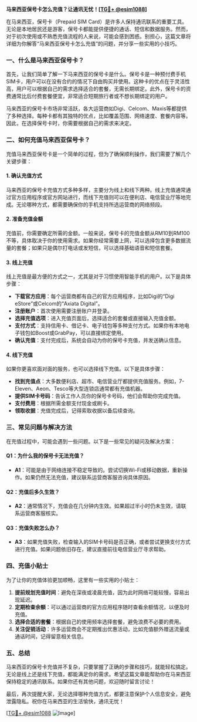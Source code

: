 **马来西亚保号卡怎么充值？让通讯无忧！[[TG💪+ @esim1088](https://t.me/s/esim1088)]**

在马来西亚，保号卡（Prepaid SIM Card）是许多人保持通讯联系的重要工具。无论是本地居民还是游客，保号卡都能提供便捷的通话、短信和数据服务。然而，对于初次使用或不熟悉充值流程的人来说，可能会感到困惑。别担心，这篇文章将详细为你解答“马来西亚保号卡怎么充值”的问题，并分享一些实用的小技巧。

### **一、什么是马来西亚保号卡？**

首先，让我们简单了解一下马来西亚的保号卡是什么。保号卡是一种预付费手机SIM卡，用户可以在没有合约的情况下自由购买并使用。这种卡的优点在于灵活性高，用户可以根据自己的需求选择适合的套餐，无需长期绑定。此外，保号卡的资费通常比后付费套餐便宜，非常适合短期旅行者或不想长期绑定的用户。

马来西亚的保号卡市场非常活跃，各大运营商如Digi、Celcom、Maxis等都提供了多种选择。每种卡都有其独特的优点，比如覆盖范围、网络速度、套餐内容等。因此，在选择保号卡时，你需要根据自己的需求来决定。

### **二、如何充值马来西亚保号卡？**

充值马来西亚保号卡是一个简单的过程，但为了确保顺利操作，我们需要了解几个关键步骤：

#### **1. 确认充值方式**
马来西亚的保号卡充值方式多种多样，主要分为线上和线下两种。线上充值通常通过官方应用程序或官方网站进行，而线下充值则可以在便利店、电信营业厅等地完成。无论哪种方式，都需要确保你的手机支持所选运营商的网络频段。

#### **2. 准备充值金额**
充值前，你需要确定所需的金额。一般来说，保号卡的充值金额从RM10到RM100不等，具体取决于你的使用需求。如果你经常需要上网，可以选择包含更多数据流量的套餐；如果只是偶尔打电话或发短信，可以选择基础语音和短信套餐。

#### **3. 线上充值**
线上充值是最方便的方式之一，尤其是对于习惯使用智能手机的用户。以下是具体步骤：
- **下载官方应用**：每个运营商都有自己的官方应用程序，比如Digi的“Digi eStore”或Celcom的“Axiata Digital”。
- **注册账户**：首次使用需要注册账户并登录。
- **选择充值选项**：进入充值页面后，选择适合的套餐或直接输入充值金额。
- **支付方式**：支持信用卡、借记卡、电子钱包等多种支付方式。如果你有本地电子钱包如Boost或GrabPay，可以直接绑定使用。
- **确认充值**：支付完成后，系统会自动为你的保号卡充值，并发送确认信息。

#### **4. 线下充值**
如果你更喜欢面对面的服务，也可以选择线下充值。以下是具体步骤：
- **找到充值点**：大多数便利店、超市、电信营业厅都提供充值服务。例如，7-Eleven、Aeon、Tesco等大型连锁店通常都有充值机器。
- **提供SIM卡号码**：告诉工作人员你的保号卡号码，他们会帮助你完成充值。
- **支付费用**：根据所需金额支付现金或刷卡。
- **领取收据**：充值完成后，记得索取收据以备后续查询。

### **三、常见问题与解决方法**

在充值过程中，可能会遇到一些问题。以下是一些常见的疑问及解决方案：

#### **Q1：为什么我的保号卡无法充值？**
- **A1**：可能是由于网络连接不稳定导致的。尝试切换Wi-Fi或移动数据，重新操作。如果仍然无法充值，建议联系运营商客服咨询具体原因。

#### **Q2：充值后多久生效？**
- **A2**：通常情况下，充值会在几分钟内生效。如果超过半小时仍未生效，请联系运营商客服核实。

#### **Q3：充值失败怎么办？**
- **A3**：如果充值失败，检查输入的SIM卡号码是否正确，或者尝试更换支付方式进行充值。如果问题依旧存在，建议直接前往电信营业厅寻求帮助。

### **四、充值小贴士**

为了让你的充值体验更加顺畅，这里有一些实用的小贴士：

1. **提前规划充值时间**：避免在深夜或凌晨充值，因为此时网络可能较慢，容易出现延迟。
2. **定期检查余额**：可以通过运营商的官方应用程序随时查看余额情况，以便及时充值。
3. **选择合适的套餐**：根据自己的使用频率选择套餐，避免浪费不必要的费用。
4. **关注促销活动**：许多运营商会不定期推出优惠活动，比如充值额外赠送流量或通话时间，记得留意相关信息。

### **五、总结**

马来西亚的保号卡充值并不复杂，只要掌握了正确的步骤和技巧，就能轻松搞定。无论是线上还是线下充值，都能满足你的需求。希望这篇文章能帮助你在马来西亚保持稳定的通讯联系。如果你还有其他问题，欢迎随时留言讨论！

最后，再次提醒大家，无论选择哪种充值方式，都要注意保护个人信息安全，避免泄露隐私。祝你在马来西亚的生活愉快，通讯无忧！

[[TG💪+ @esim1088](https://t.me/s/esim1088) ![Image](https://i.postimg.cc/4NQfJmqS/Snipaste-2025-05-13-00-14-12.png)]
